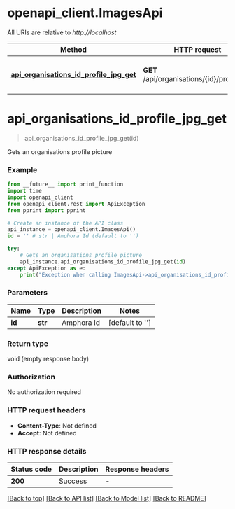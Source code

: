 # openapi_client.ImagesApi

All URIs are relative to *http://localhost*

Method | HTTP request | Description
------------- | ------------- | -------------
[**api_organisations_id_profile_jpg_get**](ImagesApi.md#api_organisations_id_profile_jpg_get) | **GET** /api/organisations/{id}/profile.jpg | Gets an organisations profile picture


# **api_organisations_id_profile_jpg_get**
> api_organisations_id_profile_jpg_get(id)

Gets an organisations profile picture

### Example

```python
from __future__ import print_function
import time
import openapi_client
from openapi_client.rest import ApiException
from pprint import pprint

# Create an instance of the API class
api_instance = openapi_client.ImagesApi()
id = '' # str | Amphora Id (default to '')

try:
    # Gets an organisations profile picture
    api_instance.api_organisations_id_profile_jpg_get(id)
except ApiException as e:
    print("Exception when calling ImagesApi->api_organisations_id_profile_jpg_get: %s\n" % e)
```

### Parameters

Name | Type | Description  | Notes
------------- | ------------- | ------------- | -------------
 **id** | **str**| Amphora Id | [default to &#39;&#39;]

### Return type

void (empty response body)

### Authorization

No authorization required

### HTTP request headers

 - **Content-Type**: Not defined
 - **Accept**: Not defined

### HTTP response details
| Status code | Description | Response headers |
|-------------|-------------|------------------|
**200** | Success |  -  |

[[Back to top]](#) [[Back to API list]](../README.md#documentation-for-api-endpoints) [[Back to Model list]](../README.md#documentation-for-models) [[Back to README]](../README.md)

